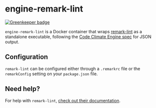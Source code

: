 # engine-remark-lint

[![Greenkeeper badge](https://badges.greenkeeper.io/sourcelevel/engine-remark-lint.svg)](https://greenkeeper.io/)

`engine-remark-lint` is a Docker container that wraps
[remark-lint](http://github.com/wooorm/remark-lint) as a standalone executable,
following the [Code Climate Engine spec](https://github.com/codeclimate/spec)
for JSON output.

## Configuration

`remark-lint` can be configured either through a `.remarkrc` file or the
`remarkConfig` setting on your `package.json` file.

## Need help?

For help with `remark-lint`,
[check out their documentation](https://github.com/wooorm/remark-lint).
